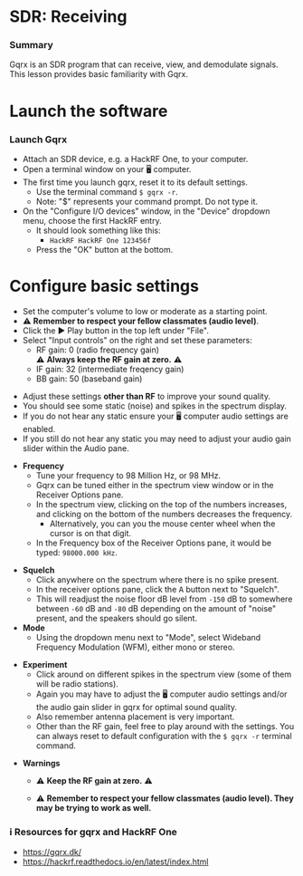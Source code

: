# SDR: Receiving 

<!--
Note regarding what goes in the quad chart:

Action: Discuss the fundamentals of Software Defined Radios (SDRs).
Standard: Students will be able to explain fundamentals of SDRs.


Evaluation: Check on Learning
-->

<!-- pandoc-only ### Purpose -->
### Summary  <!-- pandoc-exclude-line -->

Gqrx is an SDR program that can receive, view, and demodulate signals. This lesson provides basic familiarity with Gqrx.

<!-- pandoc-only ### Outcome -->

<!-- pandoc-only By the end of this lesson, students will be able to: -->  
<!-- pandoc-only - Launch the software -->  
<!-- pandoc-only - Configure basic settings for reception -->  

<!-- pandoc-only ### Learning Step Activities -->

<!-- pandoc-only - LSA 1: Launch the software -->  
<!-- pandoc-only - LSA 2: Configure basic settings for reception -->

# <!-- pandoc-only LSA 1: --> Launch the software

### Launch Gqrx

- Attach an SDR device, e.g. a HackRF One, to your computer.
- Open a terminal window on your 🖥️ computer.
- The first time you launch gqrx, reset it to its default settings.
  - Use the terminal command `$ gqrx -r`.
  - Note: "$" represents your command prompt.  Do not type it.
- On the "Configure I/O devices" window, in the "Device" dropdown menu, choose the first HackRF entry.  
  - It should look something like this:  
    - `HackRF HackRF One 123456f` 
  - Press the "OK" button at the bottom.


# <!-- pandoc-only LSA 2: --> Configure basic settings

<!-- pandoc-only ### Configure Gqrx settings -->

- Set the computer's volume to low or moderate as a starting point.
- ⚠️ **Remember to respect your fellow classmates (audio level)**.
- Click the ▶️ Play button in the top left under "File".
- Select "Input controls" on the right and set these parameters:
  - RF gain:  0 (radio frequency gain)  
    ⚠️ **Always keep the RF gain at zero.** ⚠️
  - IF gain: 32 (intermediate freqency gain)
  - BB gain: 50 (baseband gain)

<!-- pandoc-only ### Configure Gqrx settings -->

- Adjust these settings **other than RF** to improve your sound quality.
- You should see some static (noise) and spikes in the spectrum display.
- If you do not hear any static ensure your 🖥️ computer audio settings are enabled.
- If you still do not hear any static you may need to adjust your audio gain slider within the Audio pane.  

<!-- pandoc-only ### Configure Gqrx settings -->

- **Frequency**  
  - Tune your frequency to 98 Million Hz, or 98 MHz.
  - Gqrx can be tuned either in the spectrum view window or in the Receiver Options pane.
  - In the spectrum view, clicking on the top of the numbers increases, and clicking on the bottom of the numbers decreases the frequency.
    - Alternatively, you can you the mouse center wheel when the cursor is on that digit.
  - In the Frequency box of the Receiver Options pane, it would be typed: `98000.000 kHz`.

<!-- pandoc-only ### Configure Gqrx settings -->

- **Squelch**  
  - Click anywhere on the spectrum where there is no spike present.
  - In the receiver options pane, click the <kbd>A</kbd> button next to "Squelch".
  - This will readjust the noise floor dB level from `-150` dB to somewhere between `-60` dB and `-80` dB depending on the amount of "noise" present, and the speakers should go silent.
- **Mode**
  - Using the dropdown menu next to "Mode", select Wideband Frequency Modulation (WFM), either mono or stereo.

<!-- pandoc-only ### Configure Gqrx settings -->

- **Experiment**
  - Click around on different spikes in the spectrum view (some of them will be radio stations).
  - Again you may have to adjust the 🖥️ computer audio settings and/or the audio gain slider in gqrx for optimal sound quality.
  - Also remember antenna placement is very important.
  - Other than the RF gain, feel free to play around with the settings. You can always reset to default configuration with the `$ gqrx -r` terminal command.

<!-- pandoc-only ### Configure Gqrx settings -->

- **Warnings**
  - ⚠️ **Keep the RF gain at zero.** ⚠️  

  - ⚠️ **Remember to respect your fellow classmates (audio level). They may be trying to work as well.**  

### ℹ️ Resources for gqrx and HackRF One <!-- pandoc-exclude-line -->

<!-- pandoc-only ### Summary -->

<!-- pandoc-only In summary, you learned: -->

<!-- pandoc-only - How to launch the software -->  
<!-- pandoc-only - How to configure basic settings for reception -->  

<!-- pandoc-only ### References -->

- https://gqrx.dk/
- https://hackrf.readthedocs.io/en/latest/index.html
